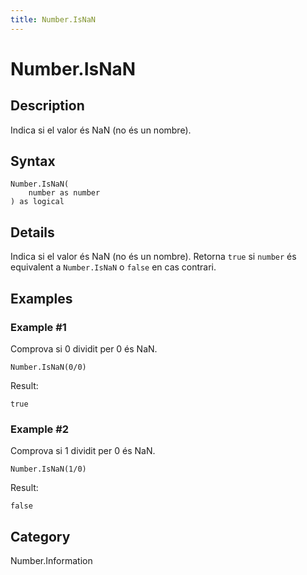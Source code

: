 ```yaml
---
title: Number.IsNaN
---
```


# Number.IsNaN


## Description

Indica si el valor és NaN (no és un nombre).


## Syntax

```powerquery
Number.IsNaN(
    number as number
) as logical
```


## Details

Indica si el valor és NaN (no és un nombre). Retorna <code>true</code> si <code>number</code> és equivalent a <code>Number.IsNaN</code> o <code>false</code> en cas contrari.


## Examples

### Example #1 
Comprova si 0 dividit per 0 és NaN.
```powerquery
Number.IsNaN(0/0)
```

Result: 
```powerquery
true
```


### Example #2 
Comprova si 1 dividit per 0 és NaN.
```powerquery
Number.IsNaN(1/0)
```

Result: 
```powerquery
false
```




## Category
Number.Information
